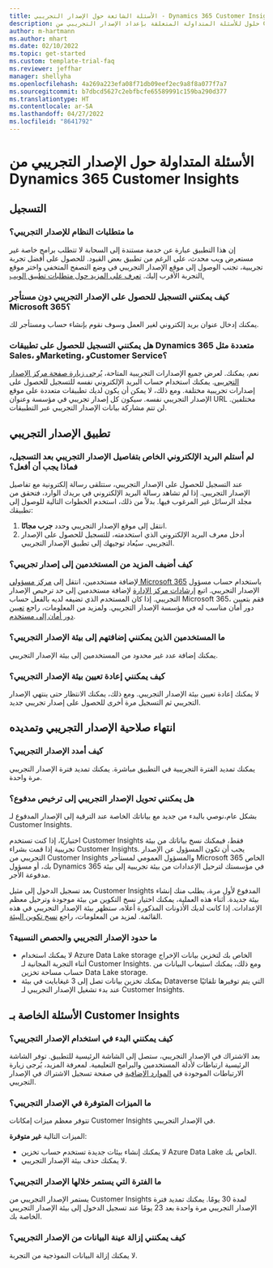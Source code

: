 ```yaml
---
title: الأسئلة الشائعة حول الإصدار التجريبي - Dynamics 365 Customer Insights
description: حلول للأسئلة المتداولة المتعلقة بإعداد الإصدار التجريبي من Customer Insights وإدارته. تعرف على كيفية حل المشكلات الخاصة بالنظام الأساسي والتطبيق.
author: m-hartmann
ms.author: mhart
ms.date: 02/10/2022
ms.topic: get-started
ms.custom: template-trial-faq
ms.reviewer: jeffhar
manager: shellyha
ms.openlocfilehash: 4a269a223efa08f71db09eef2ec9a8f8a077f7a7
ms.sourcegitcommit: b7dbcd5627c2ebfbcfe65589991c159ba290d377
ms.translationtype: HT
ms.contentlocale: ar-SA
ms.lasthandoff: 04/27/2022
ms.locfileid: "8641792"
---
```

# <a name="dynamics-365-customer-insights-trial-faq"></a>الأسئلة المتداولة حول الإصدار التجريبي من Dynamics 365 Customer Insights

## <a name="sign-up"></a>التسجيل

### <a name="what-are-the-system-requirements-for-the-trial"></a>ما متطلبات النظام للإصدار التجريبي؟

إن هذا التطبيق عبارة عن خدمة مستندة إلى السحابة لا تتطلب برامج خاصة غير مستعرض ويب محدث، على الرغم من تطبيق بعض القيود. للحصول على أفضل تجربة تجريبية، تجنب الوصول إلى موقع الإصدار التجريبي في وضع التصفح المتخفي واختر موقع التجربة الأقرب إليك. [تعرف على المزيد حول متطلبات تطبيق الويب.](/power-platform/admin/web-application-requirements)

### <a name="how-do-i-sign-up-for-the-trial-without-a-microsoft-365-tenant"></a>كيف يمكنني التسجيل للحصول على الإصدار التجريبي دون مستأجر Microsoft 365؟

يمكنك إدخال عنوان بريد إلكتروني لغير العمل وسوف نقوم بإنشاء حساب ومستأجر لك.

### <a name="can-i-sign-up-for-multiple-dynamics-365-apps-such-as-sales-marketing-and-customer-service"></a>هل يمكنني التسجيل للحصول على تطبيقات Dynamics 365 متعددة مثل Sales، وMarketing، وCustomer Service؟

نعم، يمكنك. لعرض جميع الإصدارات التجريبية المتاحة، [يُرجى زيارة صفحة مركز الإصدار التجريبي](https://dynamics.microsoft.com/dynamics-365-free-trial). يمكنك استخدام حساب البريد الإلكتروني نفسه للتسجيل للحصول على إصدارات تجريبية مختلفة. ومع ذلك، لا يمكن أن يكون لديك تطبيقات متعددة على موقع الإصدار التجريبي نفسه. سيكون كل إصدار تجريبي في مؤسسة وعنوان URL مختلفين. لن تتم مشاركة بيانات الإصدار التجريبي عبر التطبيقات.

## <a name="trial-app"></a>تطبيق الإصدار التجريبي

### <a name="i-didnt-receive-the-trial-details-email-after-signing-up-what-should-i-do"></a>لم أستلم البريد الإلكتروني الخاص بتفاصيل الإصدار التجريبي بعد التسجيل، فماذا يجب أن أفعل؟

عند التسجيل للحصول على الإصدار التجريبي، ستتلقى رسالة إلكترونية مع تفاصيل الإصدار التجريبي. إذا لم تشاهد رسالة البريد الإلكتروني في بريدك الوارد، فتحقق من مجلد الرسائل غير المرغوب فيها. بدلاً من ذلك، استخدم الخطوات التالية للوصول إلى تطبيقك:

1. انتقل إلى موقع الإصدار التجريبي وحدد **جرب مجانًا**.
1. أدخل معرف البريد الإلكتروني الذي استخدمته، للتسجيل للحصول على الإصدار التجريبي. سيُعاد توجيهك إلى تطبيق الإصدار التجريبي.

### <a name="how-do-i-add-more-users-to-a-trial"></a>كيف أضيف المزيد من المستخدمين إلى إصدار تجريبي؟

لإضافة مستخدمين، انتقل إلى [مركز مسؤولي Microsoft 365](https://admin.microsoft.com) باستخدام حساب مسؤول الإصدار التجريبي. اتبع [إرشادات مركز الإدارة](/microsoft-365/admin/add-users/add-users) لإضافة مستخدمين إلى حد ترخيص الإصدار التجريبي. إذا كان المستخدم الذي تضيفه لديه بالفعل حساب Microsoft 365، فقم بتعيين دور أمان مناسب له في مؤسسة الإصدار التجريبي. ولمزيد من المعلومات، راجع [تعيين دور أمان إلى مستخدم](/power-platform/admin/create-users-assign-online-security-roles#assign-a-security-role-to-a-user).

### <a name="how-many-users-can-i-add-to-my-trial-environment"></a>ما المستخدمين الذين يمكنني إضافتهم إلى بيئة الإصدار التجريبي؟

يمكنك إضافة عدد غير محدود من المستخدمين إلى بيئة الإصدار التجريبي.

### <a name="how-do-i-reset-the-trial-environment"></a>كيف يمكنني إعادة تعيين بيئة الإصدار التجريبي؟

لا يمكنك إعادة تعيين بيئة الإصدار التجريبي. ومع ذلك، يمكنك الانتظار حتى ينتهي الإصدار التجريبي ثم التسجيل مرة أخرى للحصول على إصدار تجريبي جديد.

## <a name="trial-expiration-and-extension"></a>انتهاء صلاحية الإصدار التجريبي وتمديده

### <a name="how-do-i-extend-the-trial"></a>كيف أمدد الإصدار التجريبي؟

يمكنك تمديد الفترة التجريبية في التطبيق مباشرة. يمكنك تمديد فترة الإصدار التجريبي مرة واحدة.

### <a name="can-i-convert-the-trial-to-a-paid-license"></a>هل يمكنني تحويل الإصدار التجريبي إلى ترخيص مدفوع؟

بشكل عام،نوصي بالبدء من جديد مع بياناتك الخاصة عند الترقية إلى الإصدار المدفوع لـ Customer Insights. 

اختياريًا، إذا كنت تستخدم Customer Insights فقط، فيمكنك نسخ بياناتك من بيئة تجريبية إذا قمت بشراء Customer Insights. يجب أن تكون المسؤول عن الإصدار التجريبي من Customer Insights والمسؤول العمومي لمستأجر Microsoft 365 الخاص بك، أو مسؤول Dynamics 365 في مؤسستك لترحيل الإعدادات من بيئة تجريبية إلى بيئة مدفوعة الأجر. 

بعد تسجيل الدخول إلى مثيل Customer Insights المدفوع لأول مرة، يطلب منك إنشاء بيئة جديدة. أثناء هذه العملية، يمكنك اختيار نسخ التكوين من بيئة موجودة وترحيل معظم الإعدادات. إذا كانت لديك الأذونات المذكورة أعلاه، ستظهر بيئة الإصدار التجريبي في هذه القائمة. لمزيد من المعلومات، راجع [نسخ تكوين البيئة](manage-environments.md#copy-the-environment-configuration).

### <a name="what-are-the-trial-limits-and-quotas"></a>ما حدود الإصدار التجريبي والحصص النسبية؟

- لا يمكنك استخدام Azure Data Lake storage الخاص بك لتخزين بيانات الإخراج أثناء التجربة المجانية لـ Customer Insights. ومع ذلك، يمكنك استيعاب البيانات من حساب مساحة تخزين Data Lake storage.
- يمكنك تخزين بيانات تصل إلى 3 غيغابايت في بيئة Dataverse التي يتم توفيرها تلقائيًا عند بدء تشغيل الإصدار التجريبي لـ Customer Insights.

## <a name="customer-insights-specific-questions"></a>الأسئلة الخاصة بـ Customer Insights

### <a name="how-do-i-start-using-the-trial"></a>كيف يمكنني البدء في استخدام الإصدار التجريبي؟

بعد الاشتراك في الإصدار التجريبي، ستصل إلى الشاشة الرئيسية للتطبيق. توفر الشاشة الرئيسية ارتباطات لأدلة المستخدمين والبرامج التعليمية. لمعرفة المزيد، يُرجى زيارة الارتباطات الموجودة في [الموارد الإضافية](trial-signup.md#additional-resources) في صفحة تسجيل الاشتراك في الإصدار التجريبي.

### <a name="what-features-are-available-in-the-trial"></a>ما الميزات المتوفرة في الإصدار التجريبي؟

تتوفر معظم ميزات إمكانات Customer Insights في الإصدار التجريبي.

الميزات التالية **غير متوفرة**: 
- لا يمكنك إنشاء بيئات جديدة تستخدم حساب تخزين Azure Data Lake الخاص بك.
- لا يمكنك حذف بيئة الإصدار التجريبي. 

### <a name="how-long-does-the-trial-last"></a>ما الفترة التي يستمر خلالها الإصدار التجريبي؟

يستمر الإصدار التجريبي من Customer Insights لمدة 30 يومًا. يمكنك تمديد فترة الإصدار التجريبي مرة واحدة بعد 23 يومًا عند تسجيل الدخول إلى بيئة الإصدار التجريبي الخاصة بك.

### <a name="how-do-i-remove-sample-data-from-the-trial"></a>كيف يمكنني إزالة عينة البيانات من الإصدار التجريبي؟

لا يمكنك إزالة البيانات النموذجية من التجربة.
